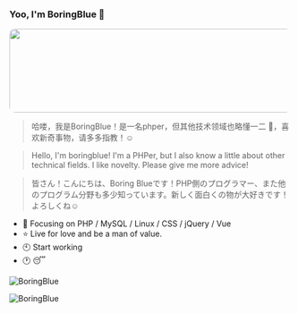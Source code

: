 ### Yoo, I'm BoringBlue 👋

 <img src="https://github.com/BoringBlue/BoringBlue/blob/main/assets/img/sakura_rain.gif" width="850" height="150" style="border-radius:10px"/><br/>

>哈喽，我是BoringBlue！是一名phper，但其他技术领域也略懂一二 🤔，喜欢新奇事物，请多多指教！☺️

>Hello, I'm boringblue! I'm a PHPer, but I also know a little about other technical fields. I like novelty. Please give me more advice!

>皆さん！こんにちは、Boring Blueです！PHP側のプログラマー、また他のプログラム分野も多少知っています。新しく面白くの物が大好きです！よろしくね☺️

- :hammer: Focusing on PHP / MySQL / Linux / CSS / jQuery / Vue
- :star: Live for love and be a man of value.
- :clock10: Start working
- :clock1: :sleeping:

![BoringBlue](https://github-profile-summary-cards.vercel.app/api/cards/profile-details?username=BoringBlue&theme=monokai)
<!-- 
![BoringBlue's GitHub stats](https://github-readme-stats.vercel.app/api?username=BoringBlue&theme=radical&show_icons=true) 
测试
-->
![BoringBlue](https://github-readme-stats.vercel.app/api/top-langs/?username=BoringBlue&hide=html&layout=compact&theme=radical)


 